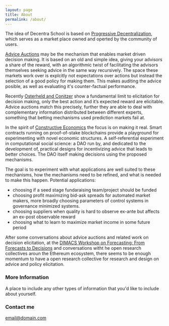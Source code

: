```yaml
---
layout: page
title: About
permalink: /about/
---
```


The idea of Decentra School is based on [Progressive Decentralization](https://a16z.com/2020/01/09/progressive-decentralization-crypto-product-management/), which serves as a market place owned and operted by the community of users. 

[Advice Auctions](http://nikete.com/advice_auctions.pdf) may be the mechanism that enables market driven decision making. It is based on an old and simple idea, giving your advisors a share of the reward, with an algorithmic twist of facilitating the advisors themselves seeking advice in the same way recursively.  The space these markets work over is explcitly not expectations over actions but instead the selection of a good policy for making them. This makes auditing the advice posible, as well as evaluating it's counter-factual performance. 

Recently [Osterheld and Conitzer](https://users.cs.duke.edu/~conitzer/decisionWINE20.pdf) show a fundamental limit to elicitation for decision making, only the best action and it’s expected reward are elicitable. Advice auctions match this precisely, further they are able to deal with complementary information distributed between different experts, something that betting mechanisms used prediction markets fail at.

In the spirit of [Constructive Economics](https://web.archive.org/web/20161229154937/http://aiecon.tumblr.com/post/489827144/what-is-constructive-economics) the focus is on making it real. Smart contracts running on proof-of-stake blockchains provide a playground for experimenting with novel economic structures. A self-referential experiment in computational social science: a DAO run by, and dedicated to the development of, practical designs for incentivizing advice that leads to better choices. The DAO itself making decisions using the proposed mechanisms. 

The goal is to experiment with what applications are well suited to these mechanisms, how the mechanisms need to be refined, and what is needed to make this happen.  Potential applications:

* choosing if a seed stage fundaraising team/project should be funded
* choosing profit maximizing bid-ask spreads for automated market makers, more broadly choosing parameters of control systems in governance minimized systems.
* choosing suppliers when quality is hard to observe ex-ante but affects an ex-post observable reward
* choosing what to learn to maximize market income in some future period

After some conversations about advice auctions and related work on decision elicitation, at the [DIMACS Workshop on Forecasting: From Forecasts to Decisions](http://dimacs.rutgers.edu/events/details?eID=1873) and conversations witht he open research collectives aroun the Ethereum ecosystem, there seems to be enough  momentum to have a open research collective for research and design on advice and policy elicitation. 

### More Information

A place to include any other types of information that you'd like to include about yourself.

### Contact me

[email@domain.com](mailto:email@domain.com)
